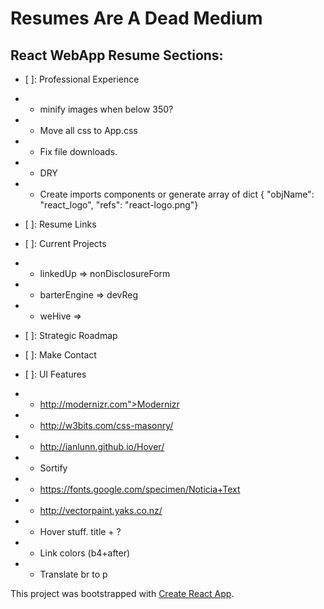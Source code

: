 # Resumes Are A Dead Medium

## React WebApp Resume Sections:
* [ ]: Professional Experience
* * minify images when below 350?
* * Move all css to App.css
* * Fix file downloads.
* * DRY
* * Create imports components or generate array of dict { "objName": "react_logo", "refs": "react-logo.png"}
* [ ]: Resume Links
* [ ]: Current Projects
* * linkedUp => nonDisclosureForm
* * barterEngine => devReg
* * weHive => 
* [ ]: Strategic Roadmap
* [ ]: Make Contact

* [ ]: UI Features
* * http://modernizr.com">Modernizr
* * http://w3bits.com/css-masonry/
* * http://ianlunn.github.io/Hover/
* * Sortify
* * https://fonts.google.com/specimen/Noticia+Text
* * http://vectorpaint.yaks.co.nz/
* * Hover stuff.  title + ?
* * Link colors (b4+after)
* * Translate br to p

This project was bootstrapped with [Create React App](https://github.com/facebookincubator/create-react-app).
